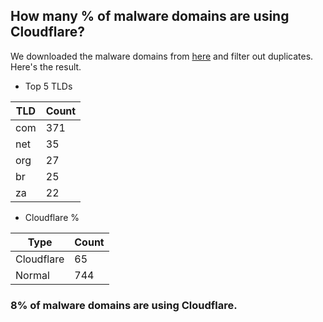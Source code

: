 ## How many % of malware domains are using Cloudflare?


We downloaded the malware domains from [here](https://urlhaus.abuse.ch) and filter out duplicates.
Here's the result.


[//]: # (start replacement)


- Top 5 TLDs

| TLD | Count |
| --- | --- |
| com | 371 |
| net | 35 |
| org | 27 |
| br | 25 |
| za | 22 |


- Cloudflare %

| Type | Count |
| --- | --- |
| Cloudflare | 65 |
| Normal | 744 |


### 8% of malware domains are using Cloudflare.